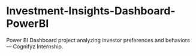 # Investment-Insights-Dashboard-PowerBI
Power BI Dashboard project analyzing investor preferences and behaviors — Cognifyz Internship.
